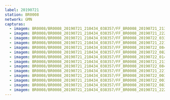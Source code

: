 ```yaml
---
label: 20190721
station: BR0008
network: GMN
capturas:
  - imagem: BR0008/BR0008_20190721_210434_038357/FF_BR0008_20190721_213323_451_0023552.fits_maxpixel.jpg
  - imagem: BR0008/BR0008_20190721_210434_038357/FF_BR0008_20190721_222729_394_0066560.fits_maxpixel.jpg
  - imagem: BR0008/BR0008_20190721_210434_038357/FF_BR0008_20190722_033258_341_0309248.fits_maxpixel.jpg
  - imagem: BR0008/BR0008_20190721_210434_038357/FF_BR0008_20190721_221435_458_0056320.fits_maxpixel.jpg
  - imagem: BR0008/BR0008_20190721_210434_038357/FF_BR0008_20190722_084216_841_0555008.fits_maxpixel.jpg
  - imagem: BR0008/BR0008_20190721_210434_038357/FF_BR0008_20190722_082543_219_0541696.fits_maxpixel.jpg
  - imagem: BR0008/BR0008_20190721_210434_038357/FF_BR0008_20190722_014906_827_0226304.fits_maxpixel.jpg
  - imagem: BR0008/BR0008_20190721_210434_038357/FF_BR0008_20190721_213932_839_0028416.fits_maxpixel.jpg
  - imagem: BR0008/BR0008_20190721_210434_038357/FF_BR0008_20190722_084238_560_0555264.fits_maxpixel.jpg
  - imagem: BR0008/BR0008_20190721_210434_038357/FF_BR0008_20190721_221416_890_0056064.fits_maxpixel.jpg
  - imagem: BR0008/BR0008_20190721_210434_038357/FF_BR0008_20190722_003914_873_0170496.fits_maxpixel.jpg
  - imagem: BR0008/BR0008_20190721_210434_038357/FF_BR0008_20190722_003855_505_0170240.fits_maxpixel.jpg
  - imagem: BR0008/BR0008_20190721_210434_038357/FF_BR0008_20190722_083619_858_0550144.fits_maxpixel.jpg
  - imagem: BR0008/BR0008_20190721_210434_038357/FF_BR0008_20190721_222749_269_0066816.fits_maxpixel.jpg
---
```

